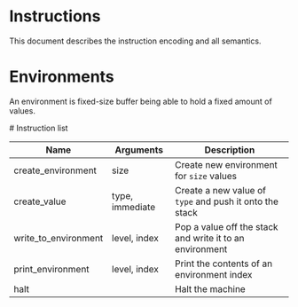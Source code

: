 # Instructions

This document describes the instruction encoding and all semantics.

# Environments

An environment is fixed-size buffer being able to hold a fixed amount of values.

# Instruction list

| Name                 | Arguments       | Description                                              |
|----------------------|-----------------|----------------------------------------------------------|
| create_environment   | size            | Create new environment for `size` values                 |
| create_value         | type, immediate | Create a new value of `type` and push it onto the stack  |
| write_to_environment | level, index    | Pop a value off the stack and write it to an environment |
| print_environment    | level, index    | Print the contents of an environment index               |
| halt                 |                 | Halt the machine                                         |
